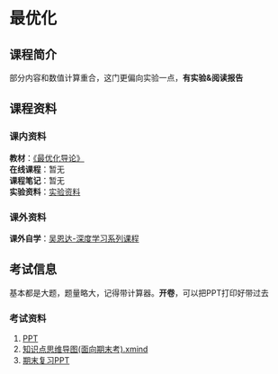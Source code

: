 # 最优化
## 课程简介
部分内容和数值计算重合，这门更偏向实验一点，**有实验&阅读报告**
## 课程资料
### 课内资料
**教材**：[《最优化导论》](https://zh.b-ok.cc/book/21876698/c8d97e)  
**在线课程**：暂无  
**课程笔记**：暂无  
**实验资料**：[实验资料](https://github.com/ScienceLi1125/CQU-Study/tree/main/%E6%9C%80%E4%BC%98%E5%8C%96%E6%8A%80%E6%9C%AF)
### 课外资料
**课外自学**：[吴恩达-深度学习系列课程](https://www.coursera.org/specializations/deep-learning)
## 考试信息
基本都是大题，题量略大，记得带计算器。**开卷**，可以把PPT打印好带过去
### 考试资料
1. [PPT](https://github.com/CQU-CS-Wiki/CQU-CS-Wiki.github.io/blob/main/files/Optimization/PPT.zip)  
2. [知识点思维导图(面向期末考).xmind](https://github.com/CQU-CS-Wiki/CQU-CS-Wiki.github.io/blob/main/files/Optimization/%E6%9C%80%E4%BC%98%E5%8C%96%E5%AF%BC%E8%AE%BA.xmind)  
3. [期末复习PPT](https://github.com/CQU-CS-Wiki/CQU-CS-Wiki.github.io/blob/main/files/Optimization/%E6%9C%80%E4%BC%98%E5%8C%96%E6%8A%80%E6%9C%AF%E5%A4%8D%E4%B9%A0.pptx)